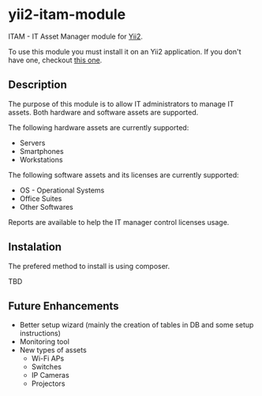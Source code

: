 # yii2-itam-module

ITAM - IT Asset Manager module for [Yii2](www.yiiframework.com).

To use this module you must install it on an Yii2 application. If you don't have one, checkout [this one]().

## Description

The purpose of this module is to allow IT administrators to manage IT assets. Both hardware and software assets are supported.

The following hardware assets are currently supported:

* Servers
* Smartphones
* Workstations

The following software assets and its licenses are currently supported:

* OS - Operational Systems
* Office Suites
* Other Softwares

Reports are available to help the IT manager control licenses usage.

## Instalation

The prefered method to install is using composer.

TBD

## Future Enhancements

* Better setup wizard (mainly the creation of tables in DB and some setup instructions)
* Monitoring tool
* New types of assets
    * Wi-Fi APs
    * Switches
    * IP Cameras
    * Projectors
